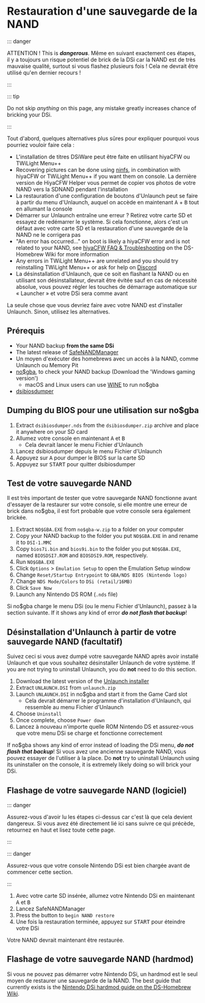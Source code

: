 # Restauration d'une sauvegarde de la NAND

::: danger

ATTENTION ! This is _**dangerous**_. Même en suivant exactement ces étapes, il y a toujours un risque potentiel de brick de la DSi car la NAND est de très mauvaise qualité, surtout si vous flashez plusieurs fois ! Cela ne devrait être utilisé qu'en dernier recours !

:::

::: tip

Do not skip _anything_ on this page, any mistake greatly increases chance of bricking your DSi.

:::

Tout d'abord, quelques alternatives plus sûres pour expliquer pourquoi vous pourriez vouloir faire cela :

- L'installation de titres DSiWare peut être faite en utilisant hiyaCFW ou TWiLight Menu++
- Recovering pictures can be done using [ninfs](https://github.com/ihaveamac/ninfs/releases), in combination with hiyaCFW or TWiLight Menu++ if you want them on console. La dernière version de HiyaCFW Helper vous permet de copier vos photos de votre NAND vers la SDNAND pendant l'installation
- La restauration d'une configuration de boutons d'Unlaunch peut se faire à partir du menu d'Unlaunch, auquel on accède en maintenant <kbd class="face">A</kbd> + <kbd class="face">B</kbd> tout en allumant la console
- Démarrer sur Unlaunch entraîne une erreur ? Retirez votre carte SD et essayez de redémarrer le système. Si cela fonctionne, alors c'est un défaut avec votre carte SD et la restauration d'une sauvegarde de la NAND ne le corrigera pas
- "An error has occurred..." on boot is likely a hiyaCFW error and is not related to your NAND, see [hiyaCFW FAQ & Troubleshooting](https://wiki.ds-homebrew.com/hiyacfw/faq) on the DS-Homebrew Wiki for more information
- Any errors in TWiLight Menu++ are unrelated and you should try reinstalling TWiLight Menu++ or ask for help on [Discord](https://ds-homebrew.com/discord)
- La désinstallation d'Unlaunch, que ce soit en flashant la NAND ou en utilisant son désinstallateur, devrait être évitée sauf en cas de nécessité absolue, vous pouvez régler les touches de démarrage automatique sur « Launcher » et votre DSi sera comme avant

La seule chose que vous devriez faire avec votre NAND est d'installer Unlaunch. Sinon, utilisez les alternatives.

## Prérequis

- Your NAND backup **from the same DSi**
- The latest release of [SafeNANDManager](https://github.com/DS-Homebrew/SafeNANDManager/releases/latest/download/SafeNANDManager.nds)
- Un moyen d'exécuter des homebrews avec un accès à la NAND, comme Unlaunch ou Memory Pit
- [no$gba](https://problemkaputt.de/gba.htm), to check your NAND backup (Download the 'Windows gaming version')
  - macOS and Linux users can use [WINE](https://winehq.org) to run no$gba
- [dsibiosdumper](https://melonds.kuribo64.net/downloads/dsibiosdumper.7z)

## Dumping du BIOS pour une utilisation sur no$gba

1. Extract `dsibiosdumper.nds` from the `dsibiosdumper.zip` archive and place it anywhere on your SD card
2. Allumez votre console en maintenant <kbd class="face">A</kbd> et <kbd class="face">B</kbd>
   - Cela devrait lancer le menu Fichier d'Unlaunch
3. Lancez dsibiosdumper depuis le menu Fichier d'Unlaunch
4. Appuyez sur <kbd class="face">A</kbd> pour dumper le BIOS sur la carte SD
5. Appuyez sur <kbd>START</kbd> pour quitter dsibiosdumper

## Test de votre sauvegarde NAND

Il est très important de tester que votre sauvegarde NAND fonctionne avant d'essayer de la restaurer sur votre console, si elle montre une erreur de brick dans no$gba, il est fort probable que votre console sera également brickée.

1. Extract `NO$GBA.EXE` from `no$gba-w.zip` to a folder on your computer
2. Copy your NAND backup to the folder you put `NO$GBA.EXE` in and rename it to `DSI-1.MMC`
3. Copy `bios7i.bin` and `bios9i.bin` to the folder you put `NO$GBA.EXE`, named `BIOSDSI7.ROM` and `BIOSDSI9.ROM`, respectively.
4. Run `NO$GBA.EXE`
5. Click `Options` > `Emulation Setup` to open the Emulation Setup window
6. Change `Reset/Startup Entrypoint` to `GBA/NDS BIOS (Nintendo logo)`
7. Change `NDS Mode/Colors` to `DSi (retail/16MB)`
8. Click `Save Now`
9. Launch any Nintendo DS ROM (`.nds` file)

Si no$gba charge le menu DSi (ou le menu Fichier d'Unlaunch), passez à la section suivante. If it shows any kind of error _**do not flash that backup**_!

## Désinstallation d'Unlaunch à partir de votre sauvegarde NAND (facultatif)

Suivez ceci si vous avez dumpé votre sauvegarde NAND après avoir installé Unlaunch et que vous souhaitez désinstaller Unlaunch de votre système. If you are not trying to uninstall Unlaunch, you do **not** need to do this section.

1. Download the latest version of the [Unlaunch installer](https://problemkaputt.de/unlaunch.zip)
2. Extract `UNLAUNCH.DSI` from `unlaunch.zip`
3. Launch `UNLAUNCH.DSI` in no$gba and start it from the Game Card slot
   - Cela devrait démarrer le programme d'installation d'Unlaunch, qui ressemble au menu Fichier d'Unlaunch
4. Choose `Uninstall`
5. Once complete, choose `Power down`
6. Lancez à nouveau n'importe quelle ROM Nintendo DS et assurez-vous que votre menu DSi se charge et fonctionne correctement

If no$gba shows any kind of error instead of loading the DSi menu, _**do not flash that backup**_! Si vous avez une ancienne sauvegarde NAND, vous pouvez essayer de l'utiliser à la place. Do **not** try to uninstall Unlaunch using its uninstaller on the console, it is extremely likely doing so will brick your DSi.

## Flashage de votre sauvegarde NAND (logiciel)

::: danger

Assurez-vous d'avoir lu les étapes ci-dessus car c'est là que cela devient dangereux. Si vous avez été directement lié ici sans suivre ce qui précède, retournez en haut et lisez toute cette page.

:::

::: danger

Assurez-vous que votre console Nintendo DSi est bien chargée avant de commencer cette section.

:::

1. Avec votre carte SD insérée, allumez votre Nintendo DSi en maintenant <kbd class="face">A</kbd> et <kbd class="face">B</kbd>
2. Lancez SafeNANDManager
3. Press the button to `begin NAND restore`
4. Une fois la restauration terminée, appuyez sur <kbd>START</kbd> pour éteindre votre DSi

Votre NAND devrait maintenant être restaurée.

## Flashage de votre sauvegarde NAND (hardmod)

Si vous ne pouvez pas démarrer votre Nintendo DSi, un hardmod est le seul moyen de restaurer une sauvegarde de la NAND. The best guide that currently exists is the [Nintendo DSi hardmod guide on the DS-Homebrew Wiki](https://wiki.ds-homebrew.com/ds-index/hardmod#nintendo-dsi).
